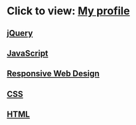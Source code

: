 # Click to view: <a href="https://www.sololearn.com/profile/22070623">My profile</a>

## <a href="https://www.sololearn.com/certificates/CT-ZEIJ5LGR">jQuery</a>
## <a href="https://www.sololearn.com/certificates/CT-K7GT1YHS">JavaScript</a>
## <a href="https://www.sololearn.com/certificates/CT-CPK6FBFZ">Responsive Web Design</a>
## <a href="https://www.sololearn.com/certificates/CT-9ZFKKSCP">CSS</a>
## <a href="https://www.sololearn.com/certificates/CT-BARZBJ2H">HTML</a>
